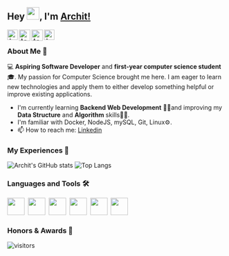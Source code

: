 ## Hey <img src="https://github.com/TheDudeThatCode/TheDudeThatCode/blob/master/Assets/Hi.gif" width="29px">, I'm [Archit!](https://iarchitsharma.github.io) 

<a href="https://www.linkedin.com/in/iarchitsharma/">
    <img align="left" alt="Archit Sharma | Linkedin" width="24px" src="https://iarchitsharma.github.io/iArchitSharma/Assets/Linkedin.svg" />
  </a> &nbsp;&nbsp;
<a href="https://twitter.com/iarchitsharma">
    <img align="left" alt="Archit Sharma | Twitter" width="26px" src="https://iarchitsharma.github.io/iArchitSharma/Assets/Twitter.svg" />
  </a> &nbsp;&nbsp;
<a href="mailto:archits@duck.com">
    <img align="left" alt="Archit Sharma | Gmail" width="26px" src="https://iarchitsharma.github.io/iArchitSharma/Assets/Gmail.svg" />
  </a> &nbsp;&nbsp;
<a href="https://leetcode.com/iArchitSharma/">
    <img align="left" alt="Archit Sharma | Leetcode" width="24px" src="https://iarchitsharma.github.io/iArchitSharma/Assets/leetcode.png" />
  </a>

<br />

### About Me 👨‍
💻 **Aspiring Software Developer** and **first-year computer science student**🎓. My passion for Computer Science brought me here. I am eager to learn new technologies and apply them to either develop something helpful or improve existing applications.</br>
-  I'm currently learning **Backend Web Development** 🙋‍♂️and improving my **Data Structure** and **Algorithm** skills👨‍💻.
-  I'm familiar with Docker, NodeJS, mySQL, Git, Linux⚙️.
-  📫 How to reach me: [Linkedin](https://www.linkedin.com/in/iArchitSharma/)

### My Experiences 🙌
![Archit's GitHub stats](https://github-readme-stats.vercel.app/api?username=iArchitSharma&count_private=true&show_icons=true&theme=tokyonight)
![Top Langs](https://github-readme-stats.vercel.app/api/top-langs/?username=iArchitSharma&layout=compact&theme=tokyonight)

### Languages and Tools :hammer_and_wrench:
<img src="https://cdn.jsdelivr.net/gh/devicons/devicon/icons/java/java-original-wordmark.svg" width="40" height="40"/>&nbsp;
<img src="https://cdn.jsdelivr.net/gh/devicons/devicon/icons/javascript/javascript-original.svg" width="40" height="40"/>&nbsp;
<img src="https://cdn.jsdelivr.net/gh/devicons/devicon/icons/git/git-original-wordmark.svg" width="40" height="40"/>&nbsp;
<img src="https://cdn.jsdelivr.net/gh/devicons/devicon/icons/nodejs/nodejs-original-wordmark.svg" width=40 height="40"/>&nbsp;
<img src="https://cdn.jsdelivr.net/gh/devicons/devicon/icons/docker/docker-original-wordmark.svg" width="40" height="40"/>&nbsp;
<img src="https://cdn.jsdelivr.net/gh/devicons/devicon/icons/mysql/mysql-original-wordmark.svg" width="40" height="40"/>

### Honors & Awards 🏅<!--NOTE:Certificates to be added in future!-->



![visitors](https://visitor-badge.laobi.icu/badge?page_id=iarchitsharma.iarchitsharma)

